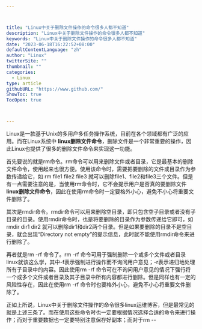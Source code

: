 ```yaml
---



title: "Linux中关于删除文件操作的命令很多人都不知道"
description: "Linux中关于删除文件操作的命令很多人都不知道"
keywords: "Linux中关于删除文件操作的命令很多人都不知道"
date: "2023-06-18T16:22:52+08:00"
defaultContentLanguage: "zh"
author: "Linux"
twitterSite: ""
thumbnail: ""
categories:
  - Linux
type: article
githubURL: "https://www.github.com/"
ShowToc: true
TocOpen: true



---
```


Linux是一款基于Unix的多用户多任务操作系统，目前在各个领域都有广泛的应用。而在Linux系统中 **linux删除文件命令**，删除文件是一个非常重要的操作，因此Linux也提供了很多的删除文件命令来实现这一功能。

首先要说的就是rm命令。rm命令可以用来删除文件或者目录，它是最基本的删除文件命令，使用起来也很方便。使用该命令时，需要把要删除的文件或目录作为参数传递给它，如 rm file1 file2 file3 就可以删除file1、file2和file3三个文件。但是有一点需要注意的是，当使用rm命令时，它不会提示用户是否真的要删除文件 **linux删除文件命令**，因此在使用rm命令时一定要格外小心，避免不小心将重要文件删除了。

其次是rmdir命令。rmdir命令可以用来删除空目录，即只包含空子目录或者没有子目录的目录。使用rmdir命令时，也是将要删除的目录作为参数传递给它即可，如 rmdir dir1 dir2 就可以删除dir1和dir2两个目录。但是如果要删除的目录不是空目录，就会出现“Directory not empty”的提示信息，此时就不能使用rmdir命令来进行删除了。

再者就是rm -rf 命令了。rm -rf 命令可用于强制删除一个或多个文件或者目录linux就该这么学，其中-f表示强制进行操作而不询问用户意见；-r表示递归地处理所有子目录中的内容。因此使用rm -rf 命令可在不询问用户意见的情况下强行将一个或多个文件或者目录及其子目录中所有内容都进行删除。但是同样也有一定的风险性存在，因此在使用rm -rf 命令时也要格外小心，避免不小心将重要文件删除了。

正如上所说，Linux中关于删除文件操作的命令很多linux运维博客，但是最常见的就是上述三条了。而在使用这些命令时也一定要根据情况选择合适的命令来进行操作；而对于重要数据也一定要特别注意保存好副本；而对于rm --
